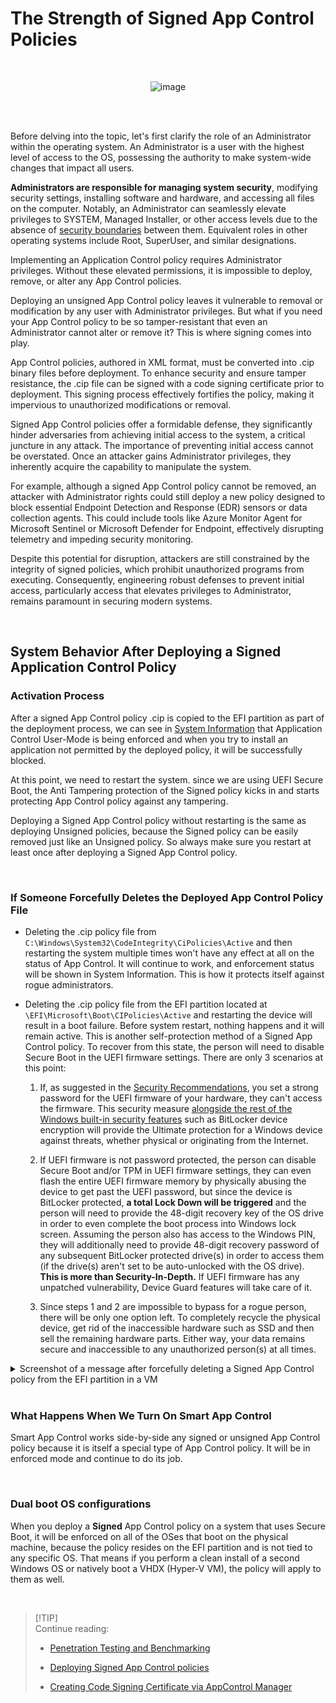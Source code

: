 # The Strength of Signed App Control Policies

<br>

<div align="center">

![image](https://github.com/user-attachments/assets/37b36dfe-ce2c-494b-bdc6-e4a71f0ed9ff)

</div>

<br>

<br>

Before delving into the topic, let's first clarify the role of an Administrator within the operating system. An Administrator is a user with the highest level of access to the OS, possessing the authority to make system-wide changes that impact all users.

**Administrators are responsible for managing system security**, modifying security settings, installing software and hardware, and accessing all files on the computer. Notably, an Administrator can seamlessly elevate privileges to SYSTEM, Managed Installer, or other access levels due to the absence of [security boundaries](https://www.microsoft.com/en-us/msrc/windows-security-servicing-criteria) between them. Equivalent roles in other operating systems include Root, SuperUser, and similar designations.

Implementing an Application Control policy requires Administrator privileges. Without these elevated permissions, it is impossible to deploy, remove, or alter any App Control policies.

Deploying an unsigned App Control policy leaves it vulnerable to removal or modification by any user with Administrator privileges. But what if you need your App Control policy to be so tamper-resistant that even an Administrator cannot alter or remove it? This is where signing comes into play.

App Control policies, authored in XML format, must be converted into .cip binary files before deployment. To enhance security and ensure tamper resistance, the .cip file can be signed with a code signing certificate prior to deployment. This signing process effectively fortifies the policy, making it impervious to unauthorized modifications or removal.

Signed App Control policies offer a formidable defense, they significantly hinder adversaries from achieving initial access to the system, a critical juncture in any attack. The importance of preventing initial access cannot be overstated. Once an attacker gains Administrator privileges, they inherently acquire the capability to manipulate the system.

For example, although a signed App Control policy cannot be removed, an attacker with Administrator rights could still deploy a new policy designed to block essential Endpoint Detection and Response (EDR) sensors or data collection agents. This could include tools like Azure Monitor Agent for Microsoft Sentinel or Microsoft Defender for Endpoint, effectively disrupting telemetry and impeding security monitoring.

Despite this potential for disruption, attackers are still constrained by the integrity of signed policies, which prohibit unauthorized programs from executing. Consequently, engineering robust defenses to prevent initial access, particularly access that elevates privileges to Administrator, remains paramount in securing modern systems.

<br>

## System Behavior After Deploying a Signed Application Control Policy

### Activation Process

After a signed App Control policy .cip is copied to the EFI partition as part of the deployment process, we can see in [System Information](https://github.com/HotCakeX/Harden-Windows-Security/wiki/System-Information) that Application Control User-Mode is being enforced and when you try to install an application not permitted by the deployed policy, it will be successfully blocked.

At this point, we need to restart the system. since we are using UEFI Secure Boot, the Anti Tampering protection of the Signed policy kicks in and starts protecting App Control policy against any tampering.

Deploying a Signed App Control policy without restarting is the same as deploying Unsigned policies, because the Signed policy can be easily removed just like an Unsigned policy. So always make sure you restart at least once after deploying a Signed App Control policy.

<br>

### If Someone Forcefully Deletes the Deployed App Control Policy File

* Deleting the .cip policy file from `C:\Windows\System32\CodeIntegrity\CiPolicies\Active` and then restarting the system multiple times won't have any effect at all on the status of App Control. It will continue to work, and enforcement status will be shown in System Information. This is how it protects itself against rogue administrators.

* Deleting the .cip policy file from the EFI partition located at `\EFI\Microsoft\Boot\CIPolicies\Active` and restarting the device will result in a boot failure. Before system restart, nothing happens and it will remain active. This is another self-protection method of a Signed App Control policy. To recover from this state, the person will need to disable Secure Boot in the UEFI firmware settings. There are only 3 scenarios at this point:

   1. If, as suggested in the [Security Recommendations](https://github.com/HotCakeX/Harden-Windows-Security#security-recommendations), you set a strong password for the UEFI firmware of your hardware, they can't access the firmware. This security measure [alongside the rest of the Windows built-in security features](https://github.com/HotCakeX/Harden-Windows-Security) such as BitLocker device encryption will provide the Ultimate protection for a Windows device against threats, whether physical or originating from the Internet.

    2. If UEFI firmware is not password protected, the person can disable Secure Boot and/or TPM in UEFI firmware settings, they can even flash the entire UEFI firmware memory by physically abusing the device to get past the UEFI password, but since the device is BitLocker protected, **a total Lock Down will be triggered** and the person will need to provide the 48-digit recovery key of the OS drive in order to even complete the boot process into Windows lock screen. Assuming the person also has access to the Windows PIN, they will additionally need to provide 48-digit recovery password of any subsequent BitLocker protected drive(s) in order to access them (if the drive(s) aren't set to be auto-unlocked with the OS drive). **This is more than Security-In-Depth.** If UEFI firmware has any unpatched vulnerability, Device Guard features will take care of it.

    3. Since steps 1 and 2 are impossible to bypass for a rogue person, there will be only one option left. To completely recycle the physical device, get rid of the inaccessible hardware such as SSD and then sell the remaining hardware parts. Either way, your data remains secure and inaccessible to any unauthorized person(s) at all times.

<details><summary>Screenshot of a message after forcefully deleting a Signed App Control policy from the EFI partition in a VM</summary>

<img src="https://user-images.githubusercontent.com/118815227/219513251-3722745f-1aa5-4b5c-b4b0-e1a928b786a1.png" alt="Screenshot of a message after forcefully deleting a Signed App Control policy from the EFI partition">

</details>

<br>

### What Happens When We Turn On Smart App Control

Smart App Control works side-by-side any signed or unsigned App Control policy because it is itself a special type of App Control policy. It will be in enforced mode and continue to do its job.

<br>

### Dual boot OS configurations

When you deploy a **Signed** App Control policy on a system that uses Secure Boot, it will be enforced on all of the OSes that boot on the physical machine, because the policy resides on the EFI partition and is not tied to any specific OS. That means if you perform a clean install of a second Windows OS or natively boot a VHDX (Hyper-V VM), the policy will apply to them as well.

<br>

> [!TIP]\
> Continue reading:
>
> * [Penetration Testing and Benchmarking](https://github.com/HotCakeX/Harden-Windows-Security/blob/main/Rationale.md#-for-penetration-testing-and-benchmarking)
>
> * [Deploying Signed App Control policies](https://github.com/HotCakeX/Harden-Windows-Security/wiki/Deploy-App-Control-Policy)
>
> * [Creating Code Signing Certificate via AppControl Manager](https://github.com/HotCakeX/Harden-Windows-Security/wiki/Build-New-Certificate)
>

<br>
